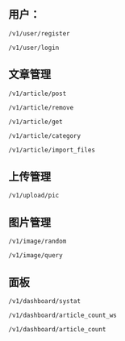 ## 用户：

`/v1/user/register`

`/v1/user/login`

## 文章管理
`/v1/article/post`

`/v1/article/remove`

`/v1/article/get`

`/v1/article/category`

`/v1/article/import_files`

## 上传管理

`/v1/upload/pic`

## 图片管理

`/v1/image/random`

`/v1/image/query`

## 面板

`/v1/dashboard/systat`

`/v1/dashboard/article_count_ws`

`/v1/dashboard/article_count`

